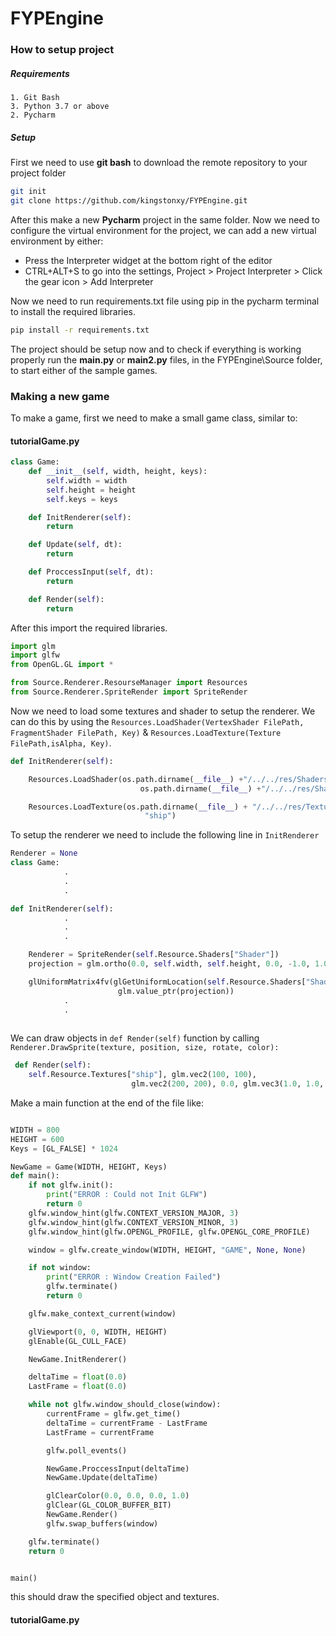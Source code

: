 # FYPEngine

### How to setup project

##### Requirements
	1. Git Bash
	3. Python 3.7 or above
	2. Pycharm

##### Setup
First we need to use **git bash** to download the remote repository to your project folder

```bash
git init
git clone https://github.com/kingstonxy/FYPEngine.git
```
After this make a new **Pycharm** project in the same folder. Now we need to configure the 
virtual environment for the project, we can add a new virtual environment by either:

 - Press the Interpreter widget at the bottom right of the editor
 - CTRL+ALT+S to go into the settings, Project > Project Interpreter > Click the gear icon > Add Interpreter

Now we need to run requirements.txt file using pip in the pycharm terminal to install the required libraries. 
```bash
pip install -r requirements.txt
```
The project should be setup now and to check if everything is working properly run the **main.py** or **main2.py** files, in the FYPEngine\Source folder, 
to start either of the sample games.

### Making a new game
To make a game, first we need to make a small game class, similar to:
#### tutorialGame.py
```python
class Game:
    def __init__(self, width, height, keys):
        self.width = width
        self.height = height
        self.keys = keys

    def InitRenderer(self):
        return

    def Update(self, dt):
        return

    def ProccessInput(self, dt):
        return

    def Render(self):
        return
```
After this import the required libraries.
```python
import glm
import glfw
from OpenGL.GL import *

from Source.Renderer.ResourseManager import Resources
from Source.Renderer.SpriteRender import SpriteRender
```
Now we need to load some textures and shader to setup the renderer. We can do this by
using the ``Resources.LoadShader(VertexShader FilePath, FragmentShader FilePath, Key)``
& ``Resources.LoadTexture(Texture FilePath,isAlpha, Key)``.

```python
def InitRenderer(self):

    Resources.LoadShader(os.path.dirname(__file__) +"/../../res/Shaders/BatchRenderVS2D.vs",
                             os.path.dirname(__file__) +"/../../res/Shaders/BatchRenderFS2D.fs", "Shader")

    Resources.LoadTexture(os.path.dirname(__file__) + "/../../res/Textures/DurrrSpaceShip.png", 1,
                              "ship")

```
To setup the renderer we need  to include the following line in ``InitRenderer``
```python
Renderer = None
class Game:
            .
            . 
            .

def InitRenderer(self):
            .
            .
            .

    Renderer = SpriteRender(self.Resource.Shaders["Shader"])
    projection = glm.ortho(0.0, self.width, self.height, 0.0, -1.0, 1.0)

    glUniformMatrix4fv(glGetUniformLocation(self.Resource.Shaders["Shader"].ID, "projection"), 1, GL_FALSE,
                        glm.value_ptr(projection))
            .
            .
    
```
We can draw objects in ``def Render(self)`` function by calling ``Renderer.DrawSprite(texture, position, size, rotate, color):``
```python
 def Render(self):
    self.Resource.Textures["ship"], glm.vec2(100, 100),
                           glm.vec2(200, 200), 0.0, glm.vec3(1.0, 1.0, 1.0)

```
Make a main function at the end of the file like:
```python

WIDTH = 800
HEIGHT = 600
Keys = [GL_FALSE] * 1024

NewGame = Game(WIDTH, HEIGHT, Keys)
def main():
    if not glfw.init():
        print("ERROR : Could not Init GLFW")
        return 0
    glfw.window_hint(glfw.CONTEXT_VERSION_MAJOR, 3)
    glfw.window_hint(glfw.CONTEXT_VERSION_MINOR, 3)
    glfw.window_hint(glfw.OPENGL_PROFILE, glfw.OPENGL_CORE_PROFILE)

    window = glfw.create_window(WIDTH, HEIGHT, "GAME", None, None)

    if not window:
        print("ERROR : Window Creation Failed")
        glfw.terminate()
        return 0

    glfw.make_context_current(window)

    glViewport(0, 0, WIDTH, HEIGHT)
    glEnable(GL_CULL_FACE)

    NewGame.InitRenderer()

    deltaTime = float(0.0)
    LastFrame = float(0.0)

    while not glfw.window_should_close(window):
        currentFrame = glfw.get_time()
        deltaTime = currentFrame - LastFrame
        LastFrame = currentFrame

        glfw.poll_events()

        NewGame.ProccessInput(deltaTime)
        NewGame.Update(deltaTime)

        glClearColor(0.0, 0.0, 0.0, 1.0)
        glClear(GL_COLOR_BUFFER_BIT)
        NewGame.Render()
        glfw.swap_buffers(window)

    glfw.terminate()
    return 0


main()
```
this should draw the specified object and textures.

#### tutorialGame.py

####